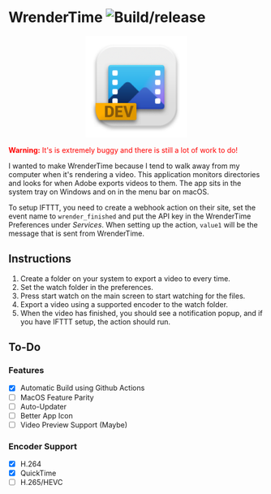 # WrenderTime ![Build/release](https://github.com/justadaniel/WrenderTime/workflows/Build/release/badge.svg)

<p align="center">
  <img src="https://raw.githubusercontent.com/justadaniel/WrenderTime/release/build/icon.png" width="200" height="200">
</p>

<font color="red">**Warning:** It's is extremely buggy and there is still a lot of work to do!</font>

I wanted to make WrenderTime because I tend to walk away from my computer when it's rendering a video. This application monitors directories and looks for when Adobe exports videos to them. The app sits in the system tray on Windows and on in the menu bar on macOS.

To setup IFTTT, you need to create a webhook action on their site, set the event name to `wrender_finished` and put the API key in the WrenderTime Preferences under _Services_. When setting up the action, `value1` will be the message that is sent from WrenderTime.


## Instructions
1. Create a folder on your system to export a video to every time.
2. Set the watch folder in the preferences.
3. Press start watch on the main screen to start watching for the files.
4. Export a video using a supported encoder to the watch folder.
5. When the video has finished, you should see a notification popup, and if you have IFTTT setup, the action should run.


## To-Do
### Features
- [X] Automatic Build using Github Actions
- [ ] MacOS Feature Parity
- [ ] Auto-Updater
- [ ] Better App Icon
- [ ] Video Preview Support (Maybe)

### Encoder Support
- [X] H.264
- [X] QuickTime
- [ ] H.265/HEVC
